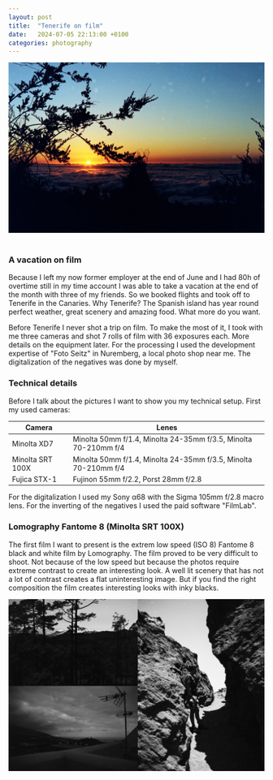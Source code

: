 ```yaml
---
layout: post
title:  "Tenerife on film"
date:   2024-07-05 22:13:00 +0100
categories: photography
---
```


<div
    style="
        max-height: 400px;
        max-width: 100%;
        overflow: hidden;
    "
>
<img img src="/resources/post_teneriffa_on_film/title.jpeg" alt="Flightradar pic">
</div>
<br>

### A vacation on film
Because I left my now former employer at the end of June and I had 80h of overtime still in my time account I was able to take a vacation at the end of the month with three of my friends. So we booked flights and took off to Tenerife in the Canaries. Why Tenerife? The Spanish island has year round perfect weather, great scenery and amazing food. What more do you want.

Before Tenerife I never shot a trip on film. To make the most of it, I took with me three cameras and shot 7 rolls of film with 36 exposures each. More details on the equipment later. For the processing I used the development expertise of "Foto Seitz" in Nuremberg, a local photo shop near me. The digitalization of the negatives was done by myself.

### Technical details
Before I talk about the pictures I want to show you my technical setup. First my used cameras:

| Camera | Lenes |
| ----------- | --------------------- |
| Minolta XD7 | Minolta 50mm f/1.4, Minolta 24-35mm f/3.5, Minolta 70-210mm f/4 |
| Minolta SRT 100X | Minolta 50mm f/1.4, Minolta 24-35mm f/3.5, Minolta 70-210mm f/4 |
| Fujica STX-1 | Fujinon 55mm f/2.2, Porst 28mm f/2.8 |

For the digitalization I used my Sony α68 with the Sigma 105mm f/2.8 macro lens. For the inverting of the negatives I used the paid software "FilmLab".

### Lomography Fantome 8 (Minolta SRT 100X)

The first film I want to present is the extrem low speed (ISO 8) Fantome 8 black and white film by Lomography. The film proved to be very difficult to shoot. Not because of the low speed but because the photos require extreme contrast to create an interesting look. A well lit scenery that has not a lot of contrast creates a flat uninteresting image. But if you find the right composition the film creates  interesting looks with inky blacks.

<div
    style="
        max-height: 500px;
        max-width: 100%;
        overflow: hidden;
    "
>
<img img src="/resources/post_teneriffa_on_film/fantome_sample.png" alt="Flightradar pic">
</div>
<br>